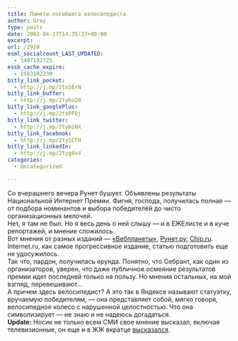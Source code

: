 ```yaml
---
title: Памяти погибшего велосипедиста
author: Gray
type: posts
date: 2003-04-17T14:35:27+00:00
excerpt:
url: /2910
esml_socialcount_LAST_UPDATED:
  - 1497192725
essb_cache_expire:
  - 1583102230
bitly_link_pocket:
  - http://j.mp/2txSErN
bitly_link_buffer:
  - http://j.mp/2tybu20
bitly_link_googlePlus:
  - http://j.mp/2txPFQj
bitly_link_twitter:
  - http://j.mp/2tymiNX
bitly_link_facebook:
  - http://j.mp/2ty1CFH
bitly_link_linkedIn:
  - http://j.mp/2tyg8x4
categories:
  - Uncategorized

---
```








Со вчерашнего вечера Рунет бушует. Объявлены результаты Национальной Интернет Премии. Фигня, господа, получилась полная &#8212; от подбора номинантов и выбора победителей до чисто организационных мелочей.  
Нет, я там не был. Но я весь день о ней слышу &#8212; и в ЕЖЕлисте и в куче репортажей, и мнение сложилось.  
Вот мнения от разных изданий &#8212; <a href="http://webplanet.ru/news/question/2003/4/17/nagrada.html" target="_blank">&#171;Вебпланеты&#187;</a>, <a href="http://runet.ru/report/2857.html" target="_blank">Рунет.ру</a>, <a href="http://www.ichip.ru/show.php?id=318" target="_blank">Chip.ru</a>. Internet.ru, как самое прогрессивное издание, статью подготовить еще не удосужилось.  
Так что, пардон, получилась ерунда. Понятно, что Себрант, как один из организаторов, уверен, что даже публичное осмеяние результатов премии идет последней только на пользу. Но мнения остальных, на мой взгляд, перевешивают&#8230;  
А причем здесь велосипедист? А это так в Яндексе называют статуэтку, вручаемую победителям, &#8212; она представляет собой, мягко говоря, велосипедное колесо с нарушенной целостностью. Что она символизирует &#8212; не знаю и не надеюсь догадаться.  
**Update:** Носик не только всем СМИ свое мнение высказал, включая телевизионные, он еще и в ЖЖ вкратце <a href="http://www.livejournal.com/users/dolboeb/303438.html" target="_blank">высказался</a>.